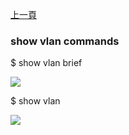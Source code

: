 [上一頁](/blog/sonic_command/layer2/show/)

### show vlan commands

$ show vlan brief

![](https://jian-hong-wu.github.io/blog/ONIE/onie_update/1.png)

$ show vlan 

![](https://jian-hong-wu.github.io/blog/ONIE/onie_update/1.png)

